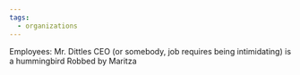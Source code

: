 ```yaml
---
tags:
  - organizations
---
```

Employees: Mr. Dittles
CEO (or somebody, job requires being intimidating) is a hummingbird 
Robbed by Maritza
